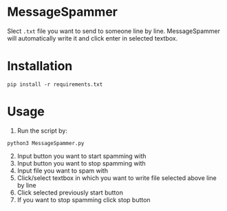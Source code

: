 # MessageSpammer

Slect `.txt` file you want to send to someone line by line. MessageSpammer will automatically write it and click enter in selected textbox.

# Installation
```
pip install -r requirements.txt
```

# Usage
1. Run the script by:
```
python3 MessageSpammer.py
```
2. Input button you want to start spamming with
3. Input button you want to stop spamming with
4. Input file you want to spam with
5. Click/select textbox in which you want to write file selected above line by line
6. Click selected previously start button
7. If you want to stop spamming click stop button
